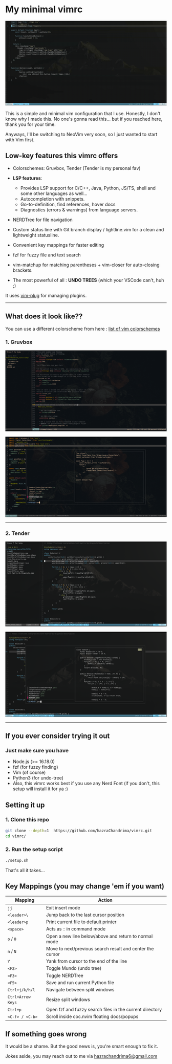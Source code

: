# My minimal vimrc

![what a shame you couldn't see!](preview/preview.gif)

This is a simple and minimal vim configuration that I use.
Honestly, I don't know why I made this. No one's gonna read this... but if you reached here, thank you for your time.

Anyways, I'll be switching to NeoVim very soon, so I just wanted to start with Vim first.


## Low-key features this vimrc offers

- Colorschemes: Gruvbox, Tender (Tender is my personal fav)
- **LSP features**:
  - Provides LSP support for C/C++, Java, Python, JS/TS, shell and some other languages as well...
  - Autocompletion with snippets.  
  - Go-to-definition, find references, hover docs  
  - Diagnostics (errors & warnings) from language servers.  

- NERDTree for file navigation
- Custom status line with Git branch display / lightline.vim for a clean and lightweight statusline.
- Convenient key mappings for faster editing
- fzf for fuzzy file and text search
- vim-matchup for matching parentheses + vim-closer for auto-closing brackets.
- The most powerful of all : **UNDO TREES** (which your VSCode can't, huh ;)


It uses [vim-plug](https://github.com/junegunn/vim-plug) for managing plugins.

---

## What does it look like??

You can use a different colorscheme from here : [list of vim colorschemes](https://github.com/rafi/awesome-vim-colorschemes)

### 1. Gruvbox

![oopsie! it broke :\\](preview/gruvbox/nerdtree.png)

![what a shame, sorry :\\](preview/gruvbox/fzf.png)

---

### 2. Tender

![oopsie! it broke :\\](preview/tender/nerdtree.png)

![what a shame, sorry :\\](preview/tender/fzf.png)

---


## If you ever consider trying it out

### Just make sure you have

* Node.js (>= 16.18.0)
* fzf (for fuzzy finding)
* Vim (of course)
* Python3 (for undo-tree)
* Also, this vimrc works best if you use any Nerd Font (if you don't, this setup will install it for ya :)


## Setting it up

### 1. Clone this repo

```bash
git clone --depth=1  https://github.com/hazraChandrima/vimrc.git
cd vimrc/
```

### 2. Run the setup script

```bash
./setup.sh
```

That's all it takes...


## Key Mappings (you may change 'em if you want)

| Mapping           | Action                                                    |
| ----------------- | --------------------------------------------------------- |
| `jj`              | Exit insert mode                                          |
| `<leader>\`       | Jump back to the last cursor position                     |
| `<leader>p`       | Print current file to default printer                     |
| `<space>`         | Acts as `:` in command mode                               |
| `o` / `O`         | Open a new line below/above and return to normal mode     |
| `n` / `N`         | Move to next/previous search result and center the cursor |
| `Y`               | Yank from cursor to the end of the line                   |
| `<F2>`            | Toggle Mundo (undo tree)                                  |
| `<F3>`            | Toggle NERDTree                                           |
| `<F5>`            | Save and run current Python file                          |
| `Ctrl+j/k/h/l`    | Navigate between split windows                            |
| `Ctrl+Arrow Keys` | Resize split windows                                      |
| `Ctrl+p`          | Open fzf and fuzzy search files in the current directory  |
| `<C-f> / <C-b>`   | Scroll inside coc.nvim floating docs/popups               |


## If something goes wrong

It would be a shame. But the good news is, you're smart enough to fix it.

Jokes aside, you may reach out to me via hazrachandrima6@gmail.com
